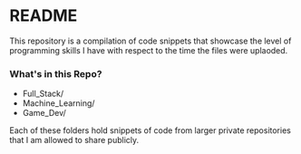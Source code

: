 # README #

This repository is a compilation of code snippets that showcase the level of programming skills I have with respect to the time the files were uplaoded. 

### What's in this Repo? ###
- Full_Stack/
- Machine_Learning/
- Game_Dev/

Each of these folders hold snippets of code from larger private repositories that I am allowed to share publicly. 

